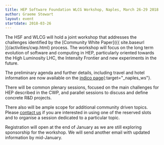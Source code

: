```yaml
---
title: HEP Software Foundation WLCG Workshop, Naples, March 26-29 2018
author: Graeme Stewart
layout: event
startdate: 2018-03-26
---
```


The HSF and WLCG will hold a joint workshop that addresses the challenges
identified by the [Community White
Paper]({{ site.baseurl }}/activities/cwp.html) process. The workshop will focus
on the long term evolution of software and computing in HEP, particularly
oriented towards the High Luminosity LHC, the Intensity Frontier and new
experiments in the future.

The preliminary agenda and further details, including travel and hotel
information are now available on the
[indico page](https://indico.cern.ch/event/658060/){:target="\_naples_ws"}.

There will be common plenary sessions, focused on the main challenges for HEP
described in the CWP, and parallel sessions to discuss and define concrete R&D
projects.

There also will be ample scope for additional community driven topics. Please
[contact us](mailto:WLCG-HSF-Workshop-2018-organisation@cern.ch) if you are
interested in using one of the reserved slots and to organise a session
dedicated to a particular topic.

Registration will open at the end of January as we are still exploring
sponsorship for the workshop. We will send another email with updated
information by mid-January.
